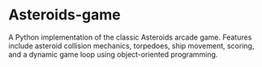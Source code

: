 # Asteroids-game
A Python implementation of the classic Asteroids arcade game. Features include asteroid collision mechanics, torpedoes, ship movement, scoring, and a dynamic game loop using object-oriented programming.
